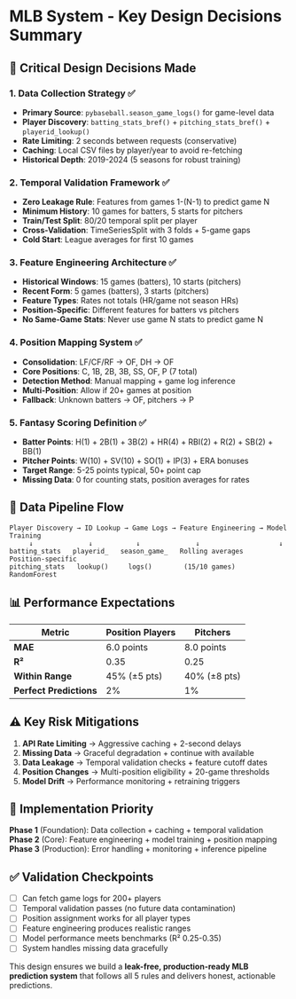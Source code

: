 # MLB System - Key Design Decisions Summary

## 🎯 **Critical Design Decisions Made**

### **1. Data Collection Strategy** ✅
- **Primary Source**: `pybaseball.season_game_logs()` for game-level data
- **Player Discovery**: `batting_stats_bref()` + `pitching_stats_bref()` + `playerid_lookup()`
- **Rate Limiting**: 2 seconds between requests (conservative)
- **Caching**: Local CSV files by player/year to avoid re-fetching
- **Historical Depth**: 2019-2024 (5 seasons for robust training)

### **2. Temporal Validation Framework** ✅
- **Zero Leakage Rule**: Features from games 1-(N-1) to predict game N
- **Minimum History**: 10 games for batters, 5 starts for pitchers
- **Train/Test Split**: 80/20 temporal split per player
- **Cross-Validation**: TimeSeriesSplit with 3 folds + 5-game gaps
- **Cold Start**: League averages for first 10 games

### **3. Feature Engineering Architecture** ✅
- **Historical Windows**: 15 games (batters), 10 starts (pitchers)
- **Recent Form**: 5 games (batters), 3 starts (pitchers)
- **Feature Types**: Rates not totals (HR/game not season HRs)
- **Position-Specific**: Different features for batters vs pitchers
- **No Same-Game Stats**: Never use game N stats to predict game N

### **4. Position Mapping System** ✅
- **Consolidation**: LF/CF/RF → OF, DH → OF
- **Core Positions**: C, 1B, 2B, 3B, SS, OF, P (7 total)
- **Detection Method**: Manual mapping + game log inference
- **Multi-Position**: Allow if 20+ games at position
- **Fallback**: Unknown batters → OF, pitchers → P

### **5. Fantasy Scoring Definition** ✅
- **Batter Points**: H(1) + 2B(1) + 3B(2) + HR(4) + RBI(2) + R(2) + SB(2) + BB(1)
- **Pitcher Points**: W(10) + SV(10) + SO(1) + IP(3) + ERA bonuses
- **Target Range**: 5-25 points typical, 50+ point cap
- **Missing Data**: 0 for counting stats, position averages for rates

## 🔄 **Data Pipeline Flow**

```
Player Discovery → ID Lookup → Game Logs → Feature Engineering → Model Training
     ↓              ↓           ↓              ↓                    ↓
batting_stats   playerid_   season_game_   Rolling averages   Position-specific
pitching_stats   lookup()     logs()        (15/10 games)      RandomForest
```

## 📊 **Performance Expectations**

| Metric | Position Players | Pitchers |
|--------|-----------------|----------|
| **MAE** | 6.0 points | 8.0 points |
| **R²** | 0.35 | 0.25 |
| **Within Range** | 45% (±5 pts) | 40% (±8 pts) |
| **Perfect Predictions** | 2% | 1% |

## ⚠️ **Key Risk Mitigations**

1. **API Rate Limiting** → Aggressive caching + 2-second delays
2. **Missing Data** → Graceful degradation + continue with available
3. **Data Leakage** → Temporal validation checks + feature cutoff dates
4. **Position Changes** → Multi-position eligibility + 20-game thresholds
5. **Model Drift** → Performance monitoring + retraining triggers

## 🎯 **Implementation Priority**

**Phase 1** (Foundation): Data collection + caching + temporal validation
**Phase 2** (Core): Feature engineering + model training + position mapping  
**Phase 3** (Production): Error handling + monitoring + inference pipeline

## ✅ **Validation Checkpoints**

- [ ] Can fetch game logs for 200+ players
- [ ] Temporal validation passes (no future data contamination)
- [ ] Position assignment works for all player types
- [ ] Feature engineering produces realistic ranges
- [ ] Model performance meets benchmarks (R² 0.25-0.35)
- [ ] System handles missing data gracefully

This design ensures we build a **leak-free, production-ready MLB prediction system** that follows all 5 rules and delivers honest, actionable predictions. 